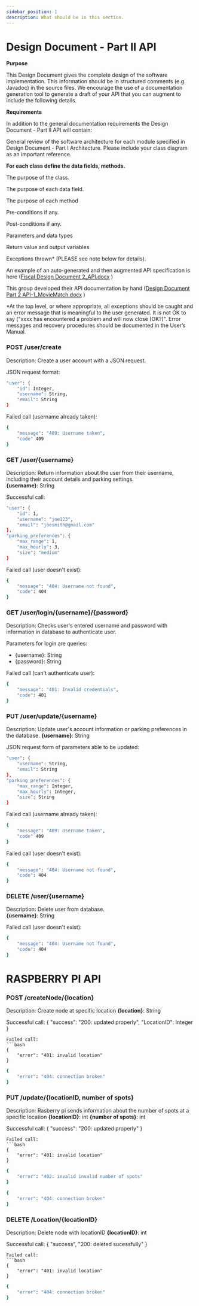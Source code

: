 ```yaml
---
sidebar_position: 1
description: What should be in this section.
---
```


Design Document - Part II API
=============================

**Purpose**

This Design Document gives the complete design of the software implementation. This information should be in structured comments (e.g. Javadoc) in the source files. We encourage the use of a documentation generation tool to generate a draft of your API that you can augment to include the following details.

**Requirements**

In addition to the general documentation requirements the Design Document - Part II API will contain:

General review of the software architecture for each module specified in Design Document - Part I Architecture. Please include your class diagram as an important reference.

**For each class define the data fields, methods.**

The purpose of the class.

The purpose of each data field.

The purpose of each method

Pre-conditions if any.

Post-conditions if any.

Parameters and data types

Return value and output variables

Exceptions thrown\* (PLEASE see note below for details).

An example of an auto-generated and then augmented API specification is here ([Fiscal Design Document 2\_API.docx](https://templeu.instructure.com/courses/106563/files/16928898?wrap=1 "Fiscal Design Document 2_API.docx") )

This group developed their API documentation by hand ([Design Document Part 2 API-1\_MovieMatch.docx](https://templeu.instructure.com/courses/106563/files/16928899?wrap=1 "Design Document Part 2 API-1_MovieMatch.docx") )

\*At the top level, or where appropriate, all exceptions should be caught and an error message that is meaningful to the user generated. It is not OK to say ("xxxx has encountered a problem and will now close (OK?)". Error messages and recovery procedures should be documented in the User’s Manual.

### POST /user/create
Description: Create a user account with a JSON request.

JSON request format:
```bash
"user": {
    "id": Integer,
    "username": String,
    "email": String
}
```
Failed call (username already taken):
```bash
{
    "message": "409: Username taken",
    "code" 409
}
```

### GET /user/{username}
Description: Return information about the user from their username, including their account details and parking settings.  
**{username}**: String

Successful call:
```bash 
"user": {
    "id": 1,
    "username": "joe123",
    "email": "joesmith@gmail.com"
},
"parking_preferences": {
    "max_range": 1,
    "max_hourly": 3,
    "size": "medium"
}
```
Failed call (user doesn't exist):  
```bash
{
    "message": "404: Username not found",
    "code": 404
}
```

### GET /user/login/{username}/{password}
Description: Checks user's entered username and password with information in database to authenticate user.

Parameters for login are queries:
- {username}: String
- {password}: String

Failed call (can't authenticate user):
```bash
{
    "message": "401: Invalid credentials",
    "code": 401
}
```

### PUT /user/update/{username}
Description: Update user's account information or parking preferences in the database.
**{username}**: String

JSON request form of parameters able to be updated:
```bash 
"user": {
    "username": String,
    "email": String
},
"parking_preferences": {
    "max_range": Integer,
    "max_hourly": Integer,
    "size": String
}
```
Failed call (username already taken):
```bash
{
    "message": "409: Username taken",
    "code" 409
}
```
Failed call (user doesn't exist): 
```bash
{
    "message": "404: Username not found",
    "code": 404
}
```

### DELETE /user/{username}
Description: Delete user from database.  
**{username}**: String

Failed call (user doesn't exist):
```bash
{
    "message": "404: Username not found",
    "code": 404
}
```

# RASPBERRY PI API
### POST /createNode/{location}
Description: Create node at specific location
**{location}**: String

Successful call:
{
    "success": "200: updated properly",
    "LocationID": Integer
}
```
Failed call:  
```bash
{
    "error": "401: invalid location"
}
```
```bash
{
    "error": "404: connection broken"
}
```


### PUT /update/{locationID, number of spots}
Description: Rasberry pi sends information about the number of spots at a specific location
**{locationID}**: int
**{number of spots}**: int

Successful call:
{
    "success": "200: updated properly"
}
```
Failed call:  
```bash
{
    "error": "401: invalid location"
}
```
```bash
{
    "error": "402: invalid invalid number of spots"
}
```
```bash
{
    "error": "404: connection broken"
}
```

### DELETE /Location/{locationID}
Description: Delete node with locationID
**{locationID}**: int

Successful call:
{
    "success", "200: deleted sucessfully"
}
```
Failed call:  
```bash
{
    "error": "401: invalid location"
}
```
```bash
{
    "error": "404: connection broken"
}
```

